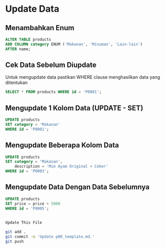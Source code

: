# Update Data

## Menambahkan Enum
```sql
ALTER TABLE products
ADD COLUMN category ENUM ('Makanan', 'Minuman', 'Lain-lain')
AFTER name;
```

## Cek Data Sebelum Diupdate
Untuk mengupdate data pastikan WHERE clause menghasilkan data yang ditentukan
```sql
SELECT * FROM products WHERE id = 'P0001';
```

## Mengupdate 1 Kolom Data (UPDATE - SET)
```sql
UPDATE products
SET category = 'Makanan'
WHERE id = 'P0001';
```

## Mengupdate Beberapa Kolom Data
```sql
UPDATE products
SET category = 'Makanan',
	description = 'Mie Ayam Original + Ceker'
WHERE id = 'P0003';
```

## Mengupdate Data Dengan Data Sebelumnya
```sql
UPDATE products
SET price = price + 5000
WHERE id = 'P0005';
```

##
```bash
Update This File
```
```bash
git add .
git commit -m 'Update p00_template.md.'
git push

```